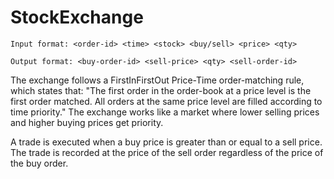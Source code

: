 # StockExchange
```
Input format: <order-id> <time> <stock> <buy/sell> <price> <qty>
```
```
Output format: <buy-order-id> <sell-price> <qty> <sell-order-id>
```
The exchange follows a FirstInFirstOut Price-Time order-matching rule, which states that: "The first order in the order-book at a price level is the first order matched. All orders at the same price level are filled according to time priority." The exchange works like a market where lower selling prices and higher buying prices get priority.

A trade is executed when a buy price is greater than or equal to a sell price. The trade is recorded at the price of the sell order regardless of the price of the buy order.
